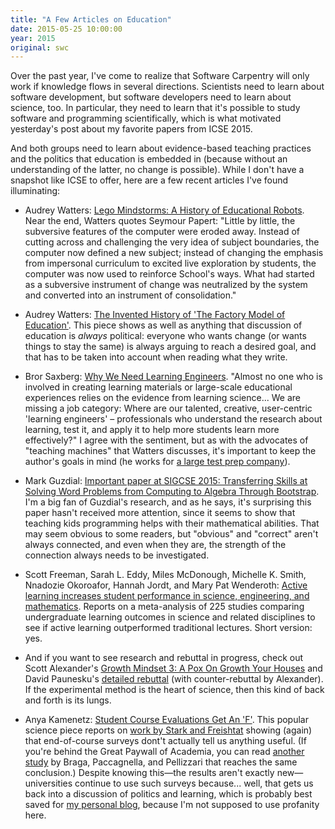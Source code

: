 ```yaml
---
title: "A Few Articles on Education"
date: 2015-05-25 10:00:00
year: 2015
original: swc
---
```

<p>
  Over the past year,
  I've come to realize that Software Carpentry will only work
  if knowledge flows in several directions.
  Scientists need to learn about software development,
  but software developers need to learn about science, too.
  In particular,
  they need to learn that it's possible to study software and programming scientifically,
  which is what motivated yesterday's post about
  my favorite papers from ICSE 2015.
</p>
<p>
  And both groups need to learn about evidence-based teaching practices
  and the politics that education is embedded in
  (because without an understanding of the latter,
  no change is possible).
  While I don't have a snapshot like ICSE to offer,
  here are a few recent articles I've found illuminating:
</p>
<ul>
  <li>
    <p>
      Audrey Watters:
      <a href="http://hackeducation.com/2015/04/10/mindstorms/">Lego Mindstorms: A History of Educational Robots</a>.
      Near the end,
      Watters quotes Seymour Papert:
      "Little by little, the subversive features of the computer were eroded away.
      Instead of cutting across and challenging the very idea of subject boundaries,
      the computer now defined a new subject;
      instead of changing the emphasis from impersonal curriculum to excited live exploration by students,
      the computer was now used to reinforce School's ways.
      What had started as a subversive instrument of change was neutralized by the system
      and converted into an instrument of consolidation."
    </p>
  </li>
  <li>
    <p>
      Audrey Watters:
      <a href="http://hackeducation.com/2015/04/25/factory-model/">The Invented History of 'The Factory Model of Education'</a>.
      This piece shows as well as anything that
      discussion of education is <em>always</em> political:
      everyone who wants change (or wants things to stay the same)
      is always arguing to reach a desired goal,
      and that has to be taken into account when reading what they write.
    </p>
  </li>
  <li>
    <p>
      Bror Saxberg: <a href="http://chronicle.com/article/Why-We-Need-Learning-Engineers/229391/">Why We Need Learning Engineers</a>.
      "Almost no one who is involved in creating learning materials or large-scale educational experiences
      relies on the evidence from learning science...
      We are missing a job category: Where are our talented, creative, user-centric 'learning engineers' &ndash;
      professionals who understand the research about learning,
      test it,
      and apply it to help more students learn more effectively?"
      I agree with the sentiment,
      but as with the advocates of "teaching machines" that Watters discusses,
      it's important to keep the author's goals in mind
      (he works for <a href="https://en.wikipedia.org/wiki/Kaplan,_Inc.">a large test prep company</a>).
    </p>
  </li>
  <li>
    <p>
      Mark Guzdial: <a href="https://computinged.wordpress.com/2015/05/11/important-paper-at-sigcse-2015-transferring-skills-at-solving-word-problems-from-computing-to-algebra-through-bootstrap/">Important paper at SIGCSE 2015: Transferring Skills at Solving Word Problems from Computing to Algebra Through Bootstrap</a>.
      I'm a big fan of Guzdial's research,
      and as he says,
      it's surprising this paper hasn't received more attention,
      since it seems to show that teaching kids programming helps with their mathematical abilities.
      That may seem obvious to some readers,
      but "obvious" and "correct" aren't always connected,
      and even when they are,
      the strength of the connection always needs to be investigated.
    </p>
  </li>
  <li>
    <p>
      Scott Freeman, Sarah L. Eddy, Miles McDonough, Michelle K. Smith, Nnadozie Okoroafor, Hannah Jordt, and Mary Pat Wenderoth: <a href="http://www.pnas.org/content/111/23/8410.full.pdf">Active learning increases student performance in science, engineering, and mathematics</a>.
      Reports on a meta-analysis of 225 studies comparing undergraduate learning outcomes in science and related disciplines
      to see if active learning outperformed traditional lectures.
      Short version: yes.
    </p>
  </li>
  <li>
    <p>
      And if you want to see research and rebuttal in progress,
      check out Scott Alexander's <a href="http://slatestarcodex.com/2015/04/22/growth-mindset-3-a-pox-on-growth-your-houses/">Growth Mindset 3: A Pox On Growth Your Houses</a>
      and David Paunesku's <a href="http://slatestarcodex.com/2015/05/07/growth-mindset-4-growth-of-office/">detailed rebuttal</a>
      (with counter-rebuttal by Alexander).
      If the experimental method is the heart of science,
      then this kind of back and forth is its lungs.
    </p>
  </li>
  <li>
    <p>
      Anya Kamenetz: <a href="http://www.npr.org/sections/ed/2014/09/26/345515451/student-course-evaluations-get-an-f">Student Course Evaluations Get An 'F'</a>.
      This popular science piece reports on
      <a href="http://www.stat.berkeley.edu/~stark/Preprints/evaluations14.pdf">work by Stark and Freishtat</a>
      showing (again) that end-of-course surveys dont't actually tell us anything useful.
      (If you're behind the Great Paywall of Academia,
      you can read <a href="http://www.sciencedirect.com/science/article/pii/S0272775714000417">another study</a>
      by Braga, Paccagnella, and Pellizzari that reaches the same conclusion.)
      Despite knowing this&mdash;the results aren't exactly new&mdash;universities
      continue to use such surveys because...
      well, that gets us back into a discussion of politics and learning,
      which is probably best saved for <a href="http://third-bit.com/">my personal blog</a>,
      because I'm not supposed to use profanity here.
    </p>
  </li>
</ul>
